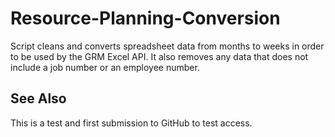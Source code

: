 # Resource-Planning-Conversion

Script cleans and converts spreadsheet data from months to weeks in order to be used by the GRM Excel API. It also removes any data that does not include a job number or an employee number.

## See Also

This is a test and first submission to GitHub to test access.
